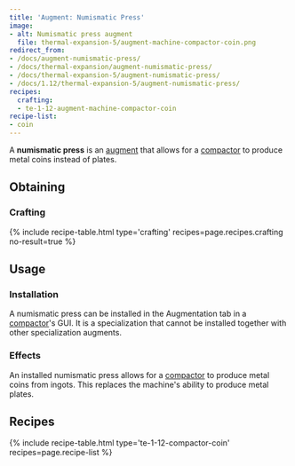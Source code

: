 ```yaml
---
title: 'Augment: Numismatic Press'
image:
- alt: Numismatic press augment
  file: thermal-expansion-5/augment-machine-compactor-coin.png
redirect_from:
- /docs/augment-numismatic-press/
- /docs/thermal-expansion/augment-numismatic-press/
- /docs/thermal-expansion-5/augment-numismatic-press/
- /docs/1.12/thermal-expansion-5/augment-numismatic-press/
recipes:
  crafting:
  - te-1-12-augment-machine-compactor-coin
recipe-list:
- coin
---
```


A **numismatic press** is an [augment](/docs/1.12/thermal-expansion/augments/) that allows for a
[compactor](/docs/1.12/thermal-expansion/compactor/) to produce metal coins instead of plates.


Obtaining
---------

### Crafting
{% include recipe-table.html type='crafting' recipes=page.recipes.crafting no-result=true %}


Usage
-----

### Installation
A numismatic press can be installed in the Augmentation tab in a
[compactor](/docs/1.12/thermal-expansion/compactor/)'s GUI. It is a specialization that cannot be
installed together with other specialization augments.

### Effects
An installed numismatic press allows for a [compactor](/docs/1.12/thermal-expansion/compactor/) to
produce metal coins from ingots. This replaces the machine's ability to produce
metal plates.


Recipes
-------

{% include recipe-table.html type='te-1-12-compactor-coin' recipes=page.recipe-list %}
